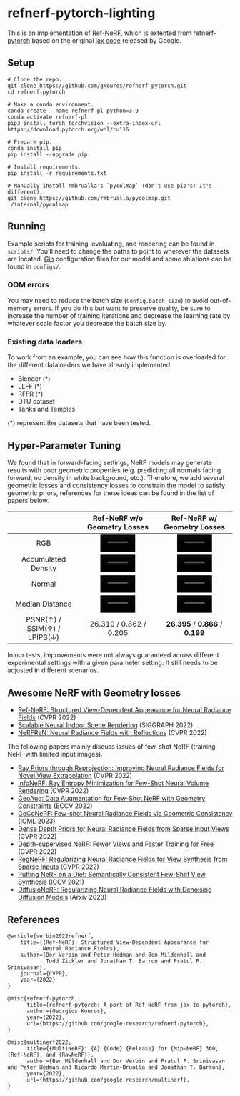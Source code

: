 # refnerf-pytorch-lighting

This is an implementation of [Ref-NeRF](https://dorverbin.github.io/refnerf/), which is extented from [refnerf-pytorch](https://github.com/gkouros/refnerf-pytorch) based on the original [jax code](https://github.com/google-research/multinerf) released by Google.

## Setup

```
# Clone the repo.
git clone https://github.com/gkouros/refnerf-pytorch.git
cd refnerf-pytorch

# Make a conda environment.
conda create --name refnerf-pl python=3.9
conda activate refnerf-pl
pip3 install torch torchvision --extra-index-url https://download.pytorch.org/whl/cu116

# Prepare pip.
conda install pip
pip install --upgrade pip

# Install requirements.
pip install -r requirements.txt

# Manually install rmbrualla's `pycolmap` (don't use pip's! It's different).
git clone https://github.com/rmbrualla/pycolmap.git ./internal/pycolmap
```

## Running

Example scripts for training, evaluating, and rendering can be found in `scripts/`. You'll need to change the paths to point to wherever the datasets
are located. [Gin](https://github.com/google/gin-config) configuration files for our model and some ablations can be found in `configs/`.

### OOM errors

You may need to reduce the batch size (`Config.batch_size`) to avoid out-of-memory errors. If you do this but want to preserve quality, be sure to increase the number of training iterations and decrease the learning rate by whatever scale factor you decrease the batch size by.

### Existing data loaders

To work from an example, you can see how this function is overloaded for the different dataloaders we have already implemented:

- Blender (*)
- LLFF (*)
- RFFR (*)
- DTU dataset
- Tanks and Temples

(*) represent the datasets that have been tested.


## Hyper-Parameter Tuning

We found that in forward-facing settings, NeRF models may generate results with poor geometric properties (e.g. predicting all normals facing forward, no density in white background, etc.). Therefore, we add several geometric losses and consistency losses to constrain the model to satisfy geometric priors, references for these ideas can be found in the list of papers below.

| | Ref-NeRF w/o Geometry Losses | Ref-NeRF w/ Geometry Losses |
| :---: | :---: | :---:|
| RGB | <video width="50%" src="https://user-images.githubusercontent.com/33437552/235092130-cfa2f352-b241-46ec-98ed-a1af42fef4ae.mp4"> | <video width="50%" src="https://user-images.githubusercontent.com/33437552/235099647-604cbffb-8626-40dd-ab16-53f83241a6c0.mp4"> |
| Accumulated Density | <video width="50%" src="https://user-images.githubusercontent.com/33437552/235092113-39d80106-2947-42d6-b586-1276e39f463e.mp4"> | <video width="50%" src="https://user-images.githubusercontent.com/33437552/235099625-76180635-d83c-40c7-87f9-af439d57a09f.mp4"> |
| Normal | <video width="50%" src="https://user-images.githubusercontent.com/33437552/235092339-043ae1a5-36a2-423d-894a-4e03363b4f6a.mp4"> | <video width="50%" src="https://user-images.githubusercontent.com/33437552/235099698-e2b5867b-4b5d-42fa-81f1-f0bd71a159c8.mp4"> |
| Median Distance | <video width="50%" src="https://user-images.githubusercontent.com/33437552/235092233-5026a566-a239-44bb-9f02-e13e7392e4a2.mp4"> | <video width="50%" src="https://user-images.githubusercontent.com/33437552/235099680-b9fa892c-ff54-452e-bdf6-cc36b253b4d8.mp4"> |
| PSNR(↑) / SSIM(↑) / LPIPS(↓) | 26.310 / 0.862 / 0.205 | **26.395** / **0.866** / **0.199** |

In our tests, improvements were not always guaranteed across different experimental settings with a given parameter setting. It still needs to be adjusted in different scenarios.

## Awesome NeRF with Geometry losses
* [Ref-NeRF: Structured View-Dependent Appearance for Neural Radiance Fields](https://dorverbin.github.io/refnerf/) (CVPR 2022)
* [Scalable Neural Indoor Scene Rendering](https://xchaowu.github.io/papers/scalable-nisr/) (SIGGRAPH 2022)
* [NeRFReN: Neural Radiance Fields with Reflections](https://bennyguo.github.io/nerfren/) (CVPR 2022)

The following papers mainly discuss issues of few-shot NeRF (training NeRF with limited input images).

* [Ray Priors through Reprojection: Improving Neural Radiance Fields for Novel View Extrapolation](https://openaccess.thecvf.com/content/CVPR2022/papers/Zhang_Ray_Priors_Through_Reprojection_Improving_Neural_Radiance_Fields_for_Novel_CVPR_2022_paper.pdf) (CVPR 2022)
* [InfoNeRF: Ray Entropy Minimization for Few-Shot Neural Volume Rendering](https://cv.snu.ac.kr/research/InfoNeRF/) (CVPR 2022)
* [GeoAug: Data Augmentation for Few-Shot NeRF with Geometry Constraints](https://www.ecva.net/papers/eccv_2022/papers_ECCV/papers/136770326.pdf) (ECCV 2022)
* [GeCoNeRF: Few-shot Neural Radiance Fields via Geometric Consistency](https://ku-cvlab.github.io/GeCoNeRF/) (ICML 2023)
* [Dense Depth Priors for Neural Radiance Fields from Sparse Input Views](https://barbararoessle.github.io/dense_depth_priors_nerf/) (CVPR 2022)
* [Depth-supervised NeRF: Fewer Views and Faster Training for Free](https://www.cs.cmu.edu/~dsnerf/) (CVPR 2022)
* [RegNeRF: Regularizing Neural Radiance Fields for View Synthesis from Sparse  Inputs](https://www.cs.cmu.edu/~dsnerf/) (CVPR 2022)
* [Putting NeRF on a Diet: Semantically Consistent Few-Shot View Synthesis](https://ajayj.com/dietnerf/) (ICCV 2021)
* [DiffusioNeRF: Regularizing Neural Radiance Fields with Denoising Diffusion Models](https://github.com/nianticlabs/diffusionerf) (Arxiv 2023)


## References
```
@article{verbin2022refnerf,
    title={{Ref-NeRF}: Structured View-Dependent Appearance for
           Neural Radiance Fields},
    author={Dor Verbin and Peter Hedman and Ben Mildenhall and
            Todd Zickler and Jonathan T. Barron and Pratul P. Srinivasan},
    journal={CVPR},
    year={2022}
}
```
```
@misc{refnerf-pytorch,
      title={refnerf-pytorch: A port of Ref-NeRF from jax to pytorch},
      author={Georgios Kouros},
      year={2022},
      url={https://github.com/google-research/refnerf-pytorch},
}
```
```
@misc{multinerf2022,
      title={{MultiNeRF}: {A} {Code} {Release} for {Mip-NeRF} 360, {Ref-NeRF}, and {RawNeRF}},
      author={Ben Mildenhall and Dor Verbin and Pratul P. Srinivasan and Peter Hedman and Ricardo Martin-Brualla and Jonathan T. Barron},
      year={2022},
      url={https://github.com/google-research/multinerf},
}
```
